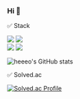 ### Hi 👋


:white_check_mark: Stack

<div align=left> 
  <img src="https://img.shields.io/badge/Python-3766AB?style=flat-square&logo=Python&logoColor=white"/>
  <img src="https://img.shields.io/badge/MariaDB-003545?style=flat-square&logo=mariadb&logoColor=white"/></a><br>
  <img src="https://img.shields.io/badge/tensorflow-FF6F00?style=flat-square&logo=tensorflow&logoColor=white"/>
  <img src="https://img.shields.io/badge/pytorch-EE4C2C?style=flat-square&logo=pytorch&logoColor=white"/>
</div>

![heeeo's GitHub stats](https://github-readme-stats.vercel.app/api?username=heeeo&hide=contribs,prs&show_icons=true&theme=graywhite)

:white_check_mark: Solved.ac

[![Solved.ac Profile](http://mazassumnida.wtf/api/generate_badge?boj=gmlcks8989)](https://solved.ac/gmlcks8989)


<!--
**heeeo/heeeo** is a ✨ _special_ ✨ repository because its `README.md` (this file) appears on your GitHub profile.

Here are some ideas to get you started:

- 🔭 I’m currently working on ...
- 🌱 I’m currently learning ...
- 👯 I’m looking to collaborate on ...
- 🤔 I’m looking for help with ...
- 💬 Ask me about ...
- 📫 How to reach me: ...
- 😄 Pronouns: ...
- ⚡ Fun fact: ...
-->
